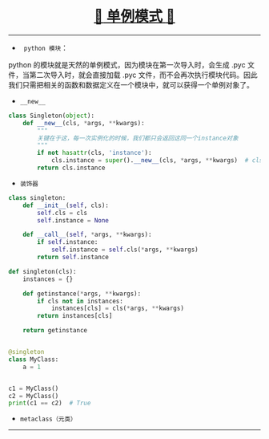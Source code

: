 [<h1 align = "center">:rocket: 单例模式 :facepunch:</h1>][1]

---
- ` python 模块`：

python 的模块就是天然的单例模式，因为模块在第一次导入时，会生成 .pyc 文件，当第二次导入时，就会直接加载 .pyc 文件，而不会再次执行模块代码。因此我们只需把相关的函数和数据定义在一个模块中，就可以获得一个单例对象了。

- `__new__`
```python
class Singleton(object):
    def __new__(cls, *args, **kwargs):
        """
        关键在于这，每一次实例化的时候，我们都只会返回这同一个instance对象
        """
        if not hasattr(cls, 'instance'):
            cls.instance = super().__new__(cls, *args, **kwargs)  # cls.instance = super(Singleton, cls).__new__(cls, *args, **kwargs)
        return cls.instance
```

- `装饰器`
```python
class singleton:
    def __init__(self, cls):
        self.cls = cls
        self.instance = None

    def __call__(self, *args, **kwargs):
        if self.instance:
            self.instance = self.cls(*args, **kwargs)
        return self.instance

```

```python
def singleton(cls):
    instances = {}

    def getinstance(*args, **kwargs):
        if cls not in instances:
            instances[cls] = cls(*args, **kwargs)
        return instances[cls]

    return getinstance


@singleton
class MyClass:
    a = 1


c1 = MyClass()
c2 = MyClass()
print(c1 == c2)  # True

```


- `metaclass（元类）`

---
[1]: https://www.cnblogs.com/guomeina/p/7687012.html
